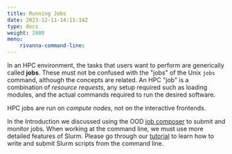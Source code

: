 ```yaml
---
title: Running Jobs
date: 2023-12-11-14:11:14Z
type: docs 
weight: 2800
menu: 
    rivanna-command-line:
---
```


In an HPC environment, the tasks that users want to perform are generically called **jobs**.  These must not be confused with the "jobs" of the Unix `jobs` command, although the concepts are related. An HPC "job" is a combination of _resource requests_, any setup required such as loading modules, and the actual commands required to run the desired software.

HPC jobs are run on _compute nodes_, not on the interactive frontends.

In the Introduction we discussed using the OOD [job composer](/notes/rivanna-intro/features_of_ood/features_jobs_tab) to submit and monitor jobs. When working at the command line, we must use more detailed features of Slurm.  Please go through our [tutorial](/notes/slurm-from-cli) to learn how to write and submit Slurm scripts from the command line.
